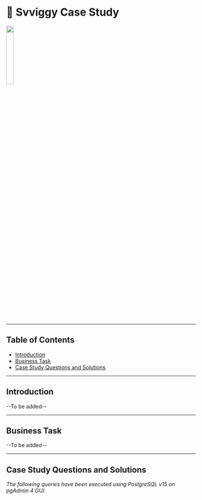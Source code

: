 # 🥡 Svviggy Case Study
<img src="https://logolook.net/wp-content/uploads/2023/04/Swiggy-Emblem.png" width="20%" height="20%">

---

## Table of Contents
- [Introduction](#introduction)
- [Business Task](#business-task)
- [Case Study Questions and Solutions](#case-study-questions-and-solutions)

---

## Introduction

--To be added--

---

## Business Task

--To be added--

---

## Case Study Questions and Solutions
*The following queries have been executed using PostgreSQL v15 on pgAdmin 4 GUI.*

